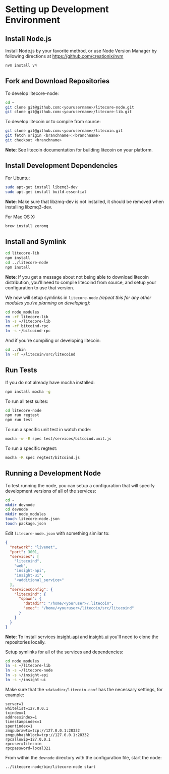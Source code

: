 # Setting up Development Environment

## Install Node.js

Install Node.js by your favorite method, or use Node Version Manager by following directions at https://github.com/creationix/nvm

```bash
nvm install v4
```

## Fork and Download Repositories

To develop litecore-node:

```bash
cd ~
git clone git@github.com:<yourusername>/litecore-node.git
git clone git@github.com:<yourusername>/litecore-lib.git
```

To develop litecoin or to compile from source:

```bash
git clone git@github.com:<yourusername>/litecoin.git
git fetch origin <branchname>:<branchname>
git checkout <branchname>
```
**Note**: See litecoin documentation for building litecoin on your platform.


## Install Development Dependencies

For Ubuntu:
```bash
sudo apt-get install libzmq3-dev
sudo apt-get install build-essential
```
**Note**: Make sure that libzmq-dev is not installed, it should be removed when installing libzmq3-dev.


For Mac OS X:
```bash
brew install zeromq
```

## Install and Symlink

```bash
cd litecore-lib
npm install
cd ../litecore-node
npm install
```
**Note**: If you get a message about not being able to download litecoin distribution, you'll need to compile litecoind from source, and setup your configuration to use that version.


We now will setup symlinks in `litecore-node` *(repeat this for any other modules you're planning on developing)*:
```bash
cd node_modules
rm -rf litecore-lib
ln -s ~/litecore-lib
rm -rf bitcoind-rpc
ln -s ~/bitcoind-rpc
```

And if you're compiling or developing litecoin:
```bash
cd ../bin
ln -sf ~/litecoin/src/litecoind
```

## Run Tests

If you do not already have mocha installed:
```bash
npm install mocha -g
```

To run all test suites:
```bash
cd litecore-node
npm run regtest
npm run test
```

To run a specific unit test in watch mode:
```bash
mocha -w -R spec test/services/bitcoind.unit.js
```

To run a specific regtest:
```bash
mocha -R spec regtest/bitcoind.js
```

## Running a Development Node

To test running the node, you can setup a configuration that will specify development versions of all of the services:

```bash
cd ~
mkdir devnode
cd devnode
mkdir node_modules
touch litecore-node.json
touch package.json
```

Edit `litecore-node.json` with something similar to:
```json
{
  "network": "livenet",
  "port": 3001,
  "services": [
    "litecoind",
    "web",
    "insight-api",
    "insight-ui",
    "<additional_service>"
  ],
  "servicesConfig": {
    "litecoind": {
      "spawn": {
        "datadir": "/home/<youruser>/.litecoin",
        "exec": "/home/<youruser>/litecoin/src/litecoind"
      }
    }
  }
}
```

**Note**: To install services [insight-api](https://github.com/bitpay/insight-api) and [insight-ui](https://github.com/bitpay/insight-ui) you'll need to clone the repositories locally.

Setup symlinks for all of the services and dependencies:

```bash
cd node_modules
ln -s ~/litecore-lib
ln -s ~/litecore-node
ln -s ~/insight-api
ln -s ~/insight-ui
```

Make sure that the `<datadir>/litecoin.conf` has the necessary settings, for example:
```
server=1
whitelist=127.0.0.1
txindex=1
addressindex=1
timestampindex=1
spentindex=1
zmqpubrawtx=tcp://127.0.0.1:28332
zmqpubhashblock=tcp://127.0.0.1:28332
rpcallowip=127.0.0.1
rpcuser=litecoin
rpcpassword=local321
```

From within the `devnode` directory with the configuration file, start the node:
```bash
../litecore-node/bin/litecore-node start
```